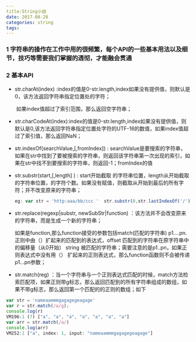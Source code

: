 ```yaml
---
title:String小结
date: 2017-08-28
categories: string
tags: 
---
```


### 1 字符串的操作在工作中用的很频繁，每个API的一些基本用法以及细节，技巧等需要我们掌握的透彻，才能融会贯通

### 2 基本API

* str.charAt(index) :index的值是0-str.length,index如果没有提供值，则默认是0，该方法返回字符串指定位置处的字符；

  ​	如果index值超过了索引范围，那么返回空字符串；

* str.charCodeAt(index):index的值是0-str.length,index如果没有提供值，则默认是0,该方法返回字符串指定位置处字符的UTF-16的数值，如果index值超过了索引值，那么返回NaN；

* str.indexOf(searchValue,[,fromIndex]) : searchValue是要搜索的字符串，如果在str中找到了要被搜索的字符串，则返回该字符串第一次出现的索引，如果在str中找不到要搜索的字符串，则返回-1；fromIndex的值

* str.substr(start,[,length] ) : start开始截取 的字符串位置，length从开始截取的字符串位置，的字符个数。如果没有赋值，则截取从开始到最后的所有字符；并不改变原来的字符串；

  ```javascript
  eg: var str = 'http:aaa/bb/ccc '  str.substr(0,str.lastIndexOf('/'))  // http:aaa/bb
  ```

* str.replace(regexp|substr, newSubStr|function) ：该方法并不会改变原来的字符串，而是生成一个新的字符串；

  如果是function,那么function接受的参数包括match(匹配的字符串) p1….pn. 正则中由（）扩起来的匹配到的表达式，offset 匹配到的字符串在原字符串中的偏移量（从0开始） string 被匹配的字符串；需要注意的是p1..pn，如果正则表达式中没有用（） 扩起来的正则表达式，那么function函数则不会被传递p1...pn参数；

* str.match(reg)  ：当一个字符串与一个正则表达式匹配的时候，match方法检索匹配项，如果正则带g标志，那么返回匹配到的所有字符串组成的数组，如果不带g标志，那么返回第一个匹配的的正则的数组；如下

```javascript
var str = 'nameaammmgagagegeagage'
var r = str.match(/a/g);
console.log(r)
VM196:1 (7) ["a", "a", "a", "a", "a", "a", "a"]
var arr = str.match(/a/)
console.log(arr)
VM252:1 ["a", index: 1, input: "nameaammmgagagegeagage"]
```

